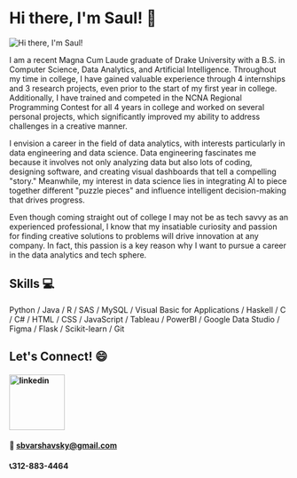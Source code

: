 # Hi there, I'm Saul! 👋
![Hi there, I'm Saul!](https://tse3.mm.bing.net/th?id=OIP.kgXgbsD9kZhZOrW30usSUgHaHa&pid=Api&P=0&h=220)

I am a recent Magna Cum Laude graduate of Drake University with a B.S. in Computer Science, Data Analytics, and Artificial Intelligence. Throughout my time in college, I have gained valuable experience through 4 internships and 3 research projects, even prior to the start of my first year in college. Additionally, I have trained and competed in the NCNA Regional Programming Contest for all 4 years in college and worked on several personal projects, which significantly improved my ability to address challenges in a creative manner. 

I envision a career in the field of data analytics, with interests particularly in data engineering and data science. Data engineering fascinates me because it involves not only analyzing data but also lots of coding, designing software, and creating visual dashboards that tell a compelling "story." Meanwhile, my interest in data science lies in integrating AI to piece together different "puzzle pieces" and influence intelligent decision-making that drives progress.

Even though coming straight out of college I may not be as tech savvy as an experienced professional, I know that my insatiable curiosity and passion for finding creative solutions to problems will drive innovation at any company. In fact, this passion is a key reason why I want to pursue a career in the data analytics and tech sphere.

## Skills 💻
Python / Java / R / SAS / MySQL / Visual Basic for Applications / Haskell / C / C# / HTML / CSS / JavaScript / Tableau / PowerBI / Google Data Studio / Figma / Flask / Scikit-learn / Git

## Let's Connect! 😄
#### [<img src='https://logosmarcas.net/wp-content/uploads/2020/04/Linkedin-Logo.png' alt='linkedin' height='100'>](https://www.linkedin.com/in/saul-v-117a28105/)
#### 📧 sbvarshavsky@gmail.com
#### 📞312-883-4464
